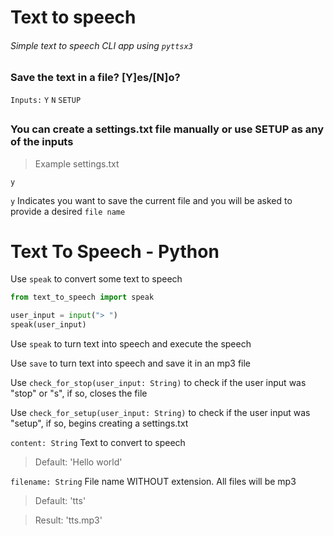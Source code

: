 # Text to speech
###### Simple text to speech CLI app using `pyttsx3`

### Save the text in a file? [Y]es/[N]o?
`Inputs:`
`Y` `N` `SETUP`

##
### You can create a settings.txt file manually or use SETUP as any of the inputs
>Example settings.txt
```
y
```
`y` Indicates you want to save the current file and you will be asked to provide a desired `file name`

# Text To Speech - Python

Use `speak` to convert some text to speech
```py
from text_to_speech import speak

user_input = input("> ")
speak(user_input)
```
  
Use `speak` to turn text into speech and execute the speech

Use `save` to turn text into speech and save it in an mp3 file

Use `check_for_stop(user_input: String)` to check if the user input was "stop" or "s", if so, closes the file 

Use `check_for_setup(user_input: String)` to check if the user input was "setup", if so, begins creating a settings.txt

`content: String`
Text to convert to speech
>Default: 'Hello world'

`filename: String`
File name WITHOUT extension. All files will be mp3
>Default: 'tts'

>Result: 'tts.mp3'
